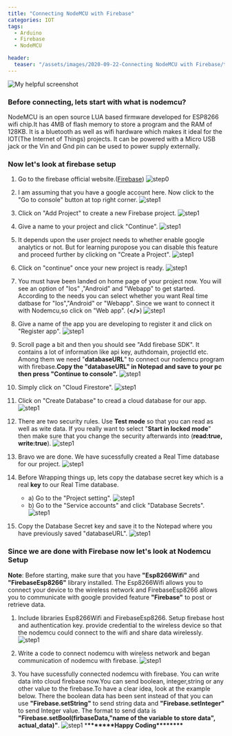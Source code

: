```yaml
---
title: "Connecting NodeMCU with Firebase"
categories: IOT
tags:
  - Arduino
  - Firebase
  - NodeMCU

header:
  teaser: "/assets/images/2020-09-22-Connecting NodeMCU with Firebase/teaser.png"
---
```


![My helpful screenshot](/assets/images/nodemcu.png)
### Before connecting, lets start with what is nodemcu?
NodeMCU is an open source LUA based firmware developed for ESP8266 wifi chip.It has 4MB of flash memory to store a program and the RAM of 128KB. It is a bluetooth as well as wifi hardware which makes it ideal for the IOT(The Internet of Things) projects. It can be powered with a Micro USB jack or the Vin and Gnd pin can be used to power supply externally.

### Now let's look at firebase setup

1. Go to the firebase official website.([Firebase](https://firebase.google.com/))
   ![step0](/assets/images/firebasestep0.png)

2. I am assuming that you have a google account here. Now click to the "Go to console" button at top right corner.
   ![step1](/assets/images/firebasestep1.png)

3. Click on "Add Project" to create a new Firebase project.
   ![step1](/assets/images/firebasestep2.png)
4. Give a name to your project and click "Continue".
   ![step1](/assets/images/firebasestep3.png)
5. It depends upon the user project needs to whether enable google analytics or not.
   But for learning puropose you can disable this feature and proceed further by clicking on "Create a Project".
   ![step1](/assets/images/firebasestep4.png)

6. Click on "continue" once your new project is ready.
   ![step1](/assets/images/firebasestep5.png)

7. You must have been landed on home page of your project now. You will see an option of "Ios" ,"Android" and "Webapp" to get started. According to the needs you can select whether you want Real time datbase for "Ios","Android" or "Webapp". Since we want to connect it with Nodemcu,so click on "Web app". (**</>**)
   ![step1](/assets/images/firebasestep6.png)

8. Give a name of the app you are developing to register it and click on "Register app".
   ![step1](/assets/images/firebasestep8.png)

9. Scroll page a bit and then you should see "Add firebase SDK".
   It contains a lot of information like api key, authdomain, projectId etc. Among them we need "**databaseURL**" to connect our nodemcu program with firebase.**Copy the "databaseURL" in Notepad and save to your pc then press "Continue to console".**
   ![step1](/assets/images/firebasestep10.png)

10. Simply click on "Cloud Firestore".
    ![step1](/assets/images/firebasestep11.png)
11. Click on "Create Database" to cread a cloud database for our app.
    ![step1](/assets/images/firebasestep12.png)

12. There are two security rules. Use **Test mode** so that you can read as well as wite data. If you really want to select "**Start in locked mode**" then make sure that you change the security afterwards into (**read:true, write:true**).
    ![step1](/assets/images/firebasestep13.png)
13. Bravo we are done. We have sucessfully created a Real Time database for our project.
    ![step1](/assets/images/firebasestep14.png)

14. Before Wrapping things up, lets copy the database secret key which is a real **key** to our Real Time database.
    - a) Go to the "Project setting".
      ![step1](/assets/images/firebasestep15.png)
    - b) Go to the "Service accounts" and click "Database Secrets".
      ![step1](/assets/images/firebasestep21.png)
15. Copy the Database Secret key and save it to the Notepad where you have previously saved "databaseURL".
    ![step1](/assets/images/firebasestep22.png)

### Since we are done with Firebase now let's look at Nodemcu Setup

**Note**: Before starting, make sure that you have **"Esp8266Wifi"** and **"FirebaseEsp8266"** library installed. The Esp8266Wifi allows you to connect your device to the wireless network and FirebaseEsp8266 allows you to communicate with google provided feature **"Firebase"** to post or retrieve data.

1. Include libraries Esp8266Wifi and FirebaseEsp8266. Setup firebase host and authentication key. provide credential to the wireless device so that the nodemcu could connect to the wifi and share data wirelessly.
   ![step1](/assets/images/nodemcustep1.png)

2. Write a code to connect nodemcu with wireless network and began communication of nodemcu with firebase.
   ![step1](/assets/images/nodemcustep2.png)

3. You have sucessfully connected nodemcu with firebase. You can write data into cloud firebase now.You can send boolean, integer,string or any other value to the firebase.To have a clear idea, look at the example below. There the boolean data has been sent instead of that you can use **"Firebase.setString"** to send string data and **"Firebase.setInteger"** to send Integer value.
   The format to send data is **"Firebase.setBool(firbaseData,"name of the variable to store data", actual_data)"**.
   ![step1](/assets/images/nodemcustep3.png) \***\*\*\*\*\*\*\***Happy Coding\***\*\*\*\*\*\*\***
